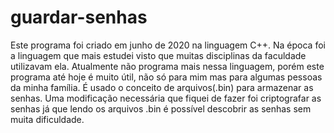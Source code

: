 # guardar-senhas
Este programa foi criado em junho de 2020 na linguagem C++.
Na época foi a linguagem que mais estudei visto que muitas disciplinas da faculdade utilizavam ela.
Atualmente não programa mais nessa linguagem, porém este programa até hoje é muito útil, não só para mim mas para algumas pessoas da minha família.
É usado o conceito de arquivos(.bin) para armazenar as senhas.
Uma modificação necessária que fiquei de fazer foi criptografar as senhas já que lendo os arquivos .bin é possível descobrir as senhas sem muita dificuldade.
